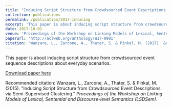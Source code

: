 ```yaml
---
title: "Inducing Script Structure from Crowdsourced Event Descriptions via Semi-Supervised Clustering"
collection: publications
permalink: /publication/2017-inducing
excerpt: 'This paper is about inducing script structure from crowdsourced event sequence descriptions about everyday scenarios.'
date: 2017-10-01
venue: 'Proceedings of the Workshop on Linking Models of Lexical, Sentential and Discourse-level Semantics (LSDSem), Valencia, Spain'
paperurl: 'http://aclweb.org/anthology/W17-0901'
citation: 'Wanzare, L., Zarcone, A., Thater, S. & Pinkal, M. (2017). &quot;Inducing Script Structure from Crowdsourced Event Descriptions via Semi-Supervised Clustering.&quot; <i> Proceedings of the Workshop on Linking Models of Lexical, Sentential and Discourse-level Semantics (LSDSem)</i>.'
---
```

This paper is about inducing script structure from crowdsourced event sequence descriptions about everyday scenarios.

[Download paper here](http://aclweb.org/anthology/W17-0901)

Recommended citation: Wanzare, L., Zarcone, A., Thater, S. & Pinkal, M.(2015). "Inducing Script Structure from Crowdsourced Event Descriptions via Semi-Supervised Clustering." <i> Proceedings of the Workshop on Linking Models of Lexical, Sentential and Discourse-level Semantics (LSDSem)</i>.